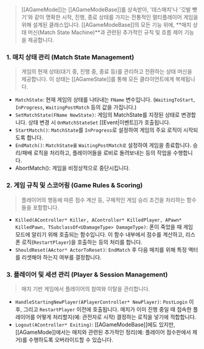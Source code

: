 > [[AGameMode]]는 [[AGameModeBase]]를 상속받아, '데스매치'나 '깃발 뺏기'와 같이 명확한 시작, 진행, 종료 상태를 가지는 전통적인 멀티플레이어 게임을 위해 설계된 클래스입니다. [[AGameModeBase]]의 모든 기능 위에, **매치 상태 머신(Match State Machine)**과 관련된 추가적인 규칙 및 흐름 제어 기능을 제공합니다.

### **1. 매치 상태 관리 (Match State Management)**
> 게임의 현재 상태(대기 중, 진행 중, 종료 등)를 관리하고 전환하는 상태 머신을 제공합니다. 이 상태는 [[AGameState]]를 통해 모든 클라이언트에게 복제됩니다.
* `MatchState`: 
	현재 게임의 상태를 나타내는 `FName` 변수입니다. (`WaitingToStart`, `InProgress`, `WaitingPostMatch` 등의 값을 가집니다.)
* `SetMatchState(FName NewState)`:
	게임의 MatchState를 지정된 상태로 변경합니다. 상태 변경 시 `OnMatchStateSet` [[Event|이벤트]]가 호출됩니다.
* `StartMatch()`:
	`MatchState`를 `InProgress`로 설정하여 게임의 주요 로직이 시작되도록 합니다.
* `EndMatch()`:
	`MatchState를` `WaitingPostMatch로` 설정하여 게임을 종료합니다. 승리/패배 로직을 처리하고, 플레이어들을 로비로 돌려보내는 등의 작업을 수행합니다.
* AbortMatch():
	게임을 비정상적으로 중단시킵니다.

### **2. 게임 규칙 및 스코어링 (Game Rules & Scoring)**
> 플레이어의 행동에 따른 점수 계산 등, 구체적인 게임 승리 조건을 처리하는 함수들을 포함합니다.
* `Killed(AController* Killer, AController* KilledPlayer, APawn* KilledPawn, TSubclassOf<UDamageType> DamageType)`:
	폰이 죽었을 때 게임 모드에 알리기 위해 호출되는 함수입니다. 이 함수 내부에서 점수를 계산하고, 리스폰 로직(`RestartPlayer`)을 호출하는 등의 처리를 합니다.
* `ShouldReset(AActor* ActorToReset)`:
	`EndMatch` 후 다음 매치를 위해 특정 액터를 리셋해야 하는지 여부를 결정합니다.

### **3. 플레이어 및 세션 관리 (Player & Session Management)**
> 매치 기반 게임에서 플레이어의 참여와 이탈을 관리합니다.
* `HandleStartingNewPlayer(APlayerController* NewPlayer)`:
	`PostLogin` 이후, 그리고 `RestartPlayer` 이전에 호출됩니다. 매치가 이미 진행 중일 때 접속한 플레이어를 어떻게 처리할지(예: 관전자로 시작) 결정하는 로직을 넣기에 적합합니다.
* `Logout(AController* Exiting)`:
	[[AGameModeBase]]에도 있지만, [[AGameMode]]에서는 매치와 관련된 추가적인 정리(예: 플레이어 점수판에서 제거)를 수행하도록 오버라이드할 수 있습니다.